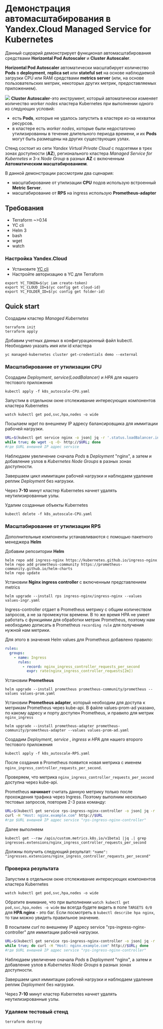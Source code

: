 # Демонстрация автомасштабирования в Yandex.Cloud Managed Service for Kubernetes
Данный сцерарий демонстрирует функционал автомасштабирования средствами **Horizontal Pod Autoscaler** и **Cluster Autoscaler**. 

**Horizontal Pod Autoscaler** автоматически масштабирует количество **Pods** в **deployment**, **replica set** или **stateful set** на основе наблюдаемой загрузки CPU или RAM средствами  **metrics server**
(или, на основе пользовательских метрик, некоторых других метрик, предоставляемых приложением).

![](https://d33wubrfki0l68.cloudfront.net/4fe1ef7265a93f5f564bd3fbb0269ebd10b73b4e/1775d/images/docs/horizontal-pod-autoscaler.svg)
**Cluster Autoscaler**-это инструмент, который автоматически изменяет количество *worker nodes* кластера Kubernetes при выполнении одного из следующих условий:

- есть **Pods**, которые не удалось запустить в кластере из-за нехватки ресурсов.
- в кластере есть *worker nodes*, которые были недостаточно утилизированны в течение длительного периода времени, и их **Pods** могут быть размещены на других существующих узлах.


Стенд состоит из сети *Yandex Virtual Private Cloud* с  подсетями в трех зонах доступности (**AZ**), регионального кластера *Managed Service for Kubernetes* и  3-х *Node Group* в разных **AZ** c включенным **Автоматическим масштабированием**.

В данной демонстрации рассмотрим два сценария:
- масштабирование от утилизации **CPU** подов использую встроенный **Metric Server**.
- масштабирование от **RPS** на ingress использую **Prometheus-adapter**

## Требования
- Terraform ~>0.14
- YC cli
- Helm 3
- bash
- wget 
- watch

### Настройка Yandex.Cloud

- Установите [YC cli](https://cloud.yandex.com/docs/cli/quickstart)
- Настройте авторизацию в YC для Terraform
```
export YC_TOKEN=$(yc iam create-token)
export YC_CLOUD_ID=$(yc config get cloud-id)
export YC_FOLDER_ID=$(yc config get folder-id)
``` 
## Quick start

Создадим кластер *Managed Kubernetes*

```
terraform init
terraform apply
```
Добавим учетных данных в конфигурационный файл kubectl. Необходимо указать имя или id кластера

```
yc managed-kubernetes cluster get-credentials demo --external
```
### Масштабирование от утилизации **CPU**

Создадим *Deployment*, *service(LoadBalanсer)* и *HPA* для нашего тестового приложения

```
kubectl apply -f k8s_autoscale-CPU.yaml
```

Запустим в отдельном окне отслеживание интересующих компонентов кластера Kubernetes

```
watch kubectl get pod,svc,hpa,nodes -o wide
```
Посылаем *wget* по внешнему IP адресу балансировщика для иммитации рабочей нагрузки.

```bash
URL=$(kubectl get service nginx -o json| jq -r '.status.loadBalancer.ingress[0].ip')
while true; do wget -q -O- http://$URL; done     
#где $URL внешней IP адрес service
```
Наблюдаем увеличение сначала *Pods* в *Deployment* "nginx", а затем и добавление узлов в *Kubernetes Node Groups* в разных зонах доступности.

Завершаем цикл иммитации рабочей нагрузки и наблюдаем удаление реплик *Deployment* без нагрузки.

Через **7-10** минут кластер Kubernetes начнет удалять неутилизированные узлы.

Удалим созданные объекты Kubernetes

```
kubectl delete -f k8s_autoscale-CPU.yaml

```

### Масштабирование от утилизации **RPS**

Дополнительные компоненты устанавливаются с помощью пакетного менеджера **Helm**

Добавим репозитории **Helm**

```
helm repo add ingress-nginx https://kubernetes.github.io/ingress-nginx
helm repo add prometheus-community https://prometheus-community.github.io/helm-charts
helm repo update
```
Установим **Nginx ingress controller** с включенным представлением metrics

```
helm upgrade --install rps ingress-nginx/ingress-nginx --values values-ingr.yaml
```
Ingress-controller отдает в Prometheus метрику с общим количеством запросов, а не за промежуток времени. В то же время HPA не умеет работать с функциями для обработки метрик Prometheus, поэтому нам необходимо дописать в Prometheus `recording rule` для получения нужной нам метрики.

Для этого в значения Helm values для Prometheus добавлено правило:

```yaml
rules:
  groups:
    - name: Ingress
      rules:
        - record: nginx_ingress_controller_requests_per_second
          expr: rate(nginx_ingress_controller_requests[2m])
```
Установим **Prometheus** 

```
helm upgrade --install prometheus prometheus-community/prometheus --values values-prom.yaml
```
Установим **Prometheus adapter**, который необходим для доступа к метрикам Prometheus через kube-api. В файле values-prom-ad указано, по какому адресу и порту доступен Prometheus, и правило для метрик `nginx_ingress`
```
helm upgrade --install prometheus-adapter prometheus-community/prometheus-adapter --values values-prom-ad.yaml
```
Создадим *Deployment*, *service* , *ingress* и *HPA* для нашего второго тестового приложения

```
kubectl apply -f k8s_autoscale-RPS.yaml
```

После создания в Prometheus появится новая метрика с именем `nginx_ingress_controller_requests_per_second`.

Проверяем, что метрика `nginx_ingress_controller_requests_per_second` доступна через kube-api.

Prometheus **начинает** считать данную метрику только после прохождения трафика через Ingress. Поэтому выполним несколько тестовых запросов, повторив 2-3 раза команду:

```bash
URL=$(kubectl get service rps-ingress-nginx-controller -o json| jq -r '.status.loadBalancer.ingress[0].ip')
curl -H "Host: nginx.example.com" http://$URL
#где $URL внешней IP адрес service "rps-ingress-nginx-controller"
```
Далее выполняем
```
kubectl get --raw /apis/custom.metrics.k8s.io/v1beta1 |jq .| grep ingresses.extensions/nginx_ingress_controller_requests_per_second        

```
Должны получить следующий результат: `"name": "ingresses.extensions/nginx_ingress_controller_requests_per_second"`

### Проверка результата

Запустим в отдельном окне отслеживание интересующих компонентов кластера Kubernetes

```
watch kubectl get pod,svc,hpa,nodes -o wide
```
Обратите внимание, что при выполнении `watch kubectl get pod,svc,hpa,nodes -o wide` вы всегда будете видеть в поле `TARGETS 0/0` для **HPA nginx** - это баг. Если посмотреть в `kubectl describe hpa nginx`, то там можно увидеть правильное значение.

В посылаем *curl* по внешнему IP адресу service "rps-ingress-nginx-controller" для иммитации рабочей нагрузки.

```bash
URL=$(kubectl get service rps-ingress-nginx-controller -o json| jq -r '.status.loadBalancer.ingress[0].ip')
while true; do curl -H "Host: nginx.example.com" http://$URL; done
#где $URL внешней IP адрес service "rps-ingress-nginx-controller"
```


Наблюдаем увеличение сначала *Pods* в *Deployment* "nginx", а затем и добавление узлов в *Kubernetes Node Groups* в разных зонах доступности.

Завершаем цикл иммитации рабочей нагрузки и наблюдаем удаление реплик *Deployment* без нагрузки.

Через **7-10** минут кластер Kubernetes начнет удалять неутилизированные узлы.

### Удаляем тестовый стенд
```
terraform destroy
```
